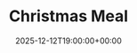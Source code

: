 ---
title: "Christmas Meal"
date: 2025-12-12T19:00:00+00:00
end_date: 2025-12-12T23:00:00+00:00
lng: "-1.1976613633106923"
lat: "52.940099926531374"
--- 